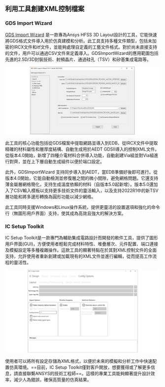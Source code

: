 利用工具創建XML控制檔案
---

### GDS Import Wizard
[GDS Import Wizard](https://github.com/YongshengGuo/GDSImportWizard) 是一款專為Ansys HFSS 3D Layout設計的工具，它能快速將GDS格式文件導入用於仿真建模和分析。此工具支持多種文件類型，包括未加密的IRCX文件和itf文件，並能夠處理自定義的工藝文件格式。對於尚未直接支持的文件，用戶可以通過CSV文件來定義導入。GDSImportWizard的應用範圍包括先進的2.5D/3D封裝技術、射頻晶片、通過硅孔（TSV）和矽基集成電路等。

![277663987-2b777bee-9e76-494e-9009-f789b6ef7b42](/assets/277663987-2b777bee-9e76-494e-9009-f789b6ef7b42_j2r30yq6p.png)

此工具的核心功能包括從GDS檔案中提取網路並導入到EDB、從IRCX文件中提取精確的材料屬性和層厚度結構、自動生成用於AEDT GDSII導入的控制XML文件。從版本4.0開始，新增了四種介電材料合併導入功能，自動創建Via組並對Via組進行對齊，並在上下層自動生成組件以便於端口設定。

此外，GDSImportWizard 支持同步導入到AEDT，當EDB準備好後即可進行。從版本4.0開始，它能自動檢測並修復層之間的微小間隙，避免網格問題。它還支持薄金屬層網格簡化，支持生成溫度依賴的材料（自版本5.0起新增）。版本5.0還加入了CSV輸入模板以支持更多技術文件的靈活輸入，以及支持2022R1中的新TSV層功能和將多邊形轉換為圓形功能以減少網格。

此工具同時支援Windows和Linux操作系統，提供更靈活的設置選項和強化的命令行（無圖形用戶界面）支持，使其成為高效且強大的解決方案。

### IC Setup Toolkit

IC Setup Toolkit是一款專門為輔助集成電路設計而開發的軟件工具，提供了圖形用戶界面(GUI)，方便使用者輕鬆完成材料特性、堆疊層次、元件配置、端口連接及模擬設定等多種複雜操作。這款工具的顯著特點在於其對XML控制文件的全面支持，允許使用者重新創建或加載現有的XML文件並進行編輯，從而提高工作流程的靈活性。

![2024-04-15_13-37-14](/assets/2024-04-15_13-37-14.png)

使用者可以將所有設定存儲為XML格式，以便於未來的模擬和分析工作中快速配置仿真環境。==目前，IC Setup Toolkit僅對客戶開放，想要獲得或了解更多信息，請直接聯繫ANSYS的技術工程師==。這樣的專業工具能夠顯著提升設計效率，減少人為錯誤，確保高質量的仿真結果。


